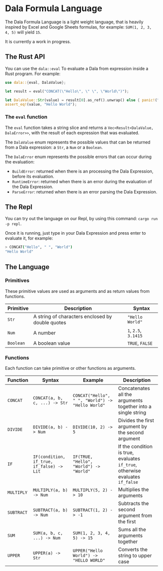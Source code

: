 # Dala Formula Language

The Dala Formula Language is a light weight language, that is heavily inspired by Excel and Google Sheets formulas, for example: `SUM(1, 2, 3, 4, 5)` will yield `15`.

It is currently a work in progress.

## The Rust API

You can use the `dala::eval` To evaluate a Dala from expression inside a Rust program. For example:

```rs
use dala::{eval, DalaValue};

let result = eval("CONCAT(\"Hello\", \" \", \"World\")");

let DalaValue::Str(value) = result[0].as_ref().unwrap() else { panic!("Not a string") };
assert_eq!(value, "Hello World");
```

### The `eval` function

The `eval` function takes a string slice and returns a `Vec<Result<DalaValue, DalaError>>`, with the result of each expression that was evaluated.

The `DalaValue` enum represents the possible values that can be returned from a Dala expression: a `Str`, a `Num` or a `Boolean`.

The `DalaError` enum represents the possible errors that can occur during the evaluation:

- `BuildError`: returned when there is an processing the Dala Expression, before its evaluation.
- `RuntimeError`: returned when there is an error during the evaluation of the Dala Expression.
- `ParseError`: returned when there is an error parsing the Dala Expression.

## The Repl

You can try out the language on our Repl, by using this command: `cargo run -p repl`.

Once it is running, just type in your Dala Expression and press enter to evaluate it, for example:

```sh
> CONCAT("Hello", " ", "World")
"Hello World"
```

## The Language

### Primitives

These primitive values are used as arguments and as return values from functions.

| Primitive | Description                                      | Syntax               |
| --------- | ------------------------------------------------ | -------------------- |
| `Str`     | A string of characters enclosed by double quotes | `"Hello World"`      |
| `Num`     | A number                                         | `1`, `2.5`, `3.1415` |
| `Boolean` | A boolean value                                  | `TRUE`, `FALSE`      |

### Functions

Each function can take primitive or other functions as arguments.

| Function   | Syntax                                    | Example                                          | Description                                                                   |
| ---------- | ----------------------------------------- | ------------------------------------------------ | ----------------------------------------------------------------------------- |
| `CONCAT`   | `CONCAT(a, b, c, ...) -> Str`             | `CONCAT("Hello", " ", "World") -> "Hello World"` | Concatenates all the arguments together into a single string                  |
| `DIVIDE`   | `DIVIDE(a, b) -> Num`                     | `DIVIDE(10, 2) -> 5`                             | Divides the first argument by the second argument                             |
| `IF`       | `IF(condition, if_true, if_false) -> Lit` | `IF(TRUE, "Hello", "World") -> "World"`          | If the condition is true, evaluates `if_true`, otherwise evaluates `if_false` |
| `MULTIPLY` | `MULTIPLY(a, b) -> Num`                   | `MULTIPLY(5, 2) -> 10`                           | Multiplies the arguments                                                      |
| `SUBTRACT` | `SUBTRACT(a, b) -> Num`                   | `SUBTRACT(1, 2) -> -1`                           | Subtracts the second argument from the first                                  |
| `SUM`      | `SUM(a, b, c, ...) -> Num`                | `SUM(1, 2, 3, 4, 5) -> 15`                       | Sums all the arguments together                                               |
| `UPPER`    | `UPPER(a) -> Str`                         | `UPPER("Hello World") -> "HELLO WORLD"`          | Converts the string to upper case                                             |
